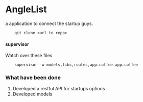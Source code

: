 # AngleList
a application to connect the startup guys. 

        git clone <url to repo>

#### supervisor
Watch over these files
        
        supervisor -w models,libs,routes,app.coffee app.coffee


### What have been done
1. Developed a restful API for startups options
2. Developed models

